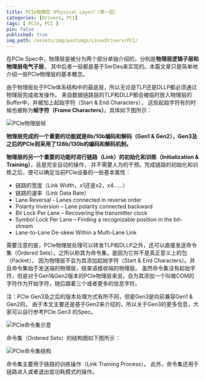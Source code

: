 ```yaml
---
title: PCIe物理层（Physical Layer）（第一层）
categories: [Drivers, PCI]
tags: [ PCIe, PCI ]
pin: false
published: true
img_path: /assets/img/postimgs/LinuxDrivers/PCI/
---
```



在PCIe Spec中，物理层是被分为两个部分单独介绍的，分别是**物理层逻辑子层和物理层电气子层**，
其中后者一般都是基于SerDes来实现的。本篇文章只是简单地介绍一些PCIe物理层的基本概念。

由于物理层处于PCIe体系结构中的最底层，所以无论是TLP还是DLLP都必须通过物理层完成收发操作。
来自数据链路层的TLP和DLLP都会被临时放入物理层的Buffer中，并被加上起始字符（Start & End Characters），
这些起始字符有的时候也被称为**帧字符（Frame Characters）**。具体如下图所示：

![PCIe物理层帧](PCIe物理层帧.png)


**物理层完成的一个重要的功能就是8b/10b编码和解码（Gen1 & Gen2），Gen3及之后的PCIe则采用了128b/130b的编码和解码机制。**

**物理层的另一个重要的功能时进行链路（Link）的初始化和训练（Initialization & Training）**，且是完全自动的操作，
并不需要人为的干预。完成链路的初始化和训练之后，便可以确定当前PCIe设备的一些基本属性：

* 链路的宽度（Link Width，x1还是x2，x4……）
* 链路的速率（Link Data Rate）
* Lane Reversal - Lanes connected in reverse order
* Polarity Inversion – Lane polarity connected backward
* Bit Lock Per Lane – Recovering the transmitter clock
* Symbol Lock Per Lane – Finding a recognizable position in the bit-stream
* Lane-to-Lane De-skew Within a Multi-Lane Link

需要注意的是，PCIe物理层处理可以转发TLP和DLLP之外，还可以直接发送命令集（Ordered Sets）。之所以称其为命令集，是因为它并不是真正意义上的包（Packet），
因为物理层不会为其添加起始字符（Start & End Characters）。并且命令集始于发送端的物理层，结束语接收端的物理层。
虽然命令集没有起始字符，但是对于Gen1&Gen2版本的PCIe物理层来说，会为其添加一个叫做COM的字符作为开始字符，随后跟着三个或者更多的信息字符。

注：PCIe Gen3及之后的版本处理方式有所不同，但是Gen3是向前兼容Gen1 & Gen2的。
由于本文主要还是基于Gen2来介绍的，所以关于Gen3的更多信息，大家可以自行参考PCIe Gen3 的Spec。

![PCIe命令集示意](PCIe命令集示意.png)


命令集（Ordered Sets）的结构图如下图所示：

![PCIe命令集结构](PCIe命令集结构.png)

命令集主要用于链路的训练操作（Link Training Process）。
此外，命令集还用于链路进入或者退出低功耗模式的操作。

